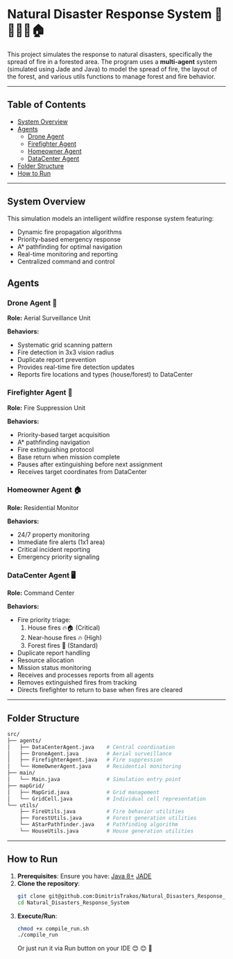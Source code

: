 # Natural Disaster Response System 🌲🔥🚁🚒🏠

This project simulates the response to natural disasters, specifically the spread of fire in a forested area. The program uses a **multi-agent** system (simulated using Jade and Java) to model the spread of fire, the layout of the forest, and various utils functions to manage forest and fire behavior.

---

## Table of Contents

- [System Overview](#system-overview)
- [Agents](#agents)
  - [Drone Agent](#drone-agent-)
  - [Firefighter Agent](#firefighter-agent-)
  - [Homeowner Agent](#homeowner-agent-)
  - [DataCenter Agent](#datacenter-agent-)
- [Folder Structure](#folder-structure)
- [How to Run](#how-to-run)

---

## System Overview

This simulation models an intelligent wildfire response system featuring:

- Dynamic fire propagation algorithms
- Priority-based emergency response
- A* pathfinding for optimal navigation
- Real-time monitoring and reporting
- Centralized command and control

## Agents

### Drone Agent 🚁

**Role:** 
Aerial Surveillance Unit

**Behaviors:**
- Systematic grid scanning pattern
- Fire detection in 3x3 vision radius
- Duplicate report prevention
- Provides real-time fire detection updates
- Reports fire locations and types (house/forest) to DataCenter

### Firefighter Agent 🚒

**Role:** 
Fire Suppression Unit

**Behaviors:**
- Priority-based target acquisition
- A* pathfinding navigation
- Fire extinguishing protocol
- Base return when mission complete
- Pauses after extinguishing before next assignment
- Receives target coordinates from DataCenter

### Homeowner Agent 🏠

**Role:** 
Residential Monitor

**Behaviors:**
- 24/7 property monitoring
- Immediate fire alerts (1x1 area)
- Critical incident reporting
- Emergency priority signaling

### DataCenter Agent 🖥️

**Role:** 
Command Center

**Behaviors:**
- Fire priority triage:
  1. House fires 🔥🏠 (Critical)
  2. Near-house fires 🔥 (High)
  3. Forest fires 🌲 (Standard)
- Duplicate report handling
- Resource allocation
- Mission status monitoring
- Receives and processes reports from all agents
- Removes extinguished fires from tracking
- Directs firefighter to return to base when fires are cleared

---

## Folder Structure

```bash
src/
├── agents/
│   ├── DataCenterAgent.java    # Central coordination
│   ├── DroneAgent.java         # Aerial surveillance
│   ├── FirefighterAgent.java   # Fire suppression
│   └── HomeOwnerAgent.java     # Residential monitoring
├── main/
│   └── Main.java               # Simulation entry point
├── mapGrid/
│   ├── MapGrid.java            # Grid management
│   └── GridCell.java           # Individual cell representation
└── utils/
    ├── FireUtils.java          # Fire behavior utilities
    ├── ForestUtils.java        # Forest generation utilities
    └── AStarPathfinder.java    # Pathfinding algorithm
    └── HouseUtils.java         # House generation utilities
```

---

## How to Run

1. **Prerequisites**: Ensure you have:
   [Java 8+](https://www.oracle.com/java/technologies/javase-jdk8-downloads.html)
   [JADE](https://img.shields.io/badge/Framework-JADE-green)
2. **Clone the repository**:
   ```bash
   git clone git@github.com:DimitrisTrakos/Natural_Disasters_Response_System.git
   cd Natural_Disasters_Response_System
   ```
3. **Execute/Run**:
   ```bash
   chmod +x compile_run.sh
   ./compile_run
   ```
   Or just run it via Run button on your IDE  😊 😊 🚀
